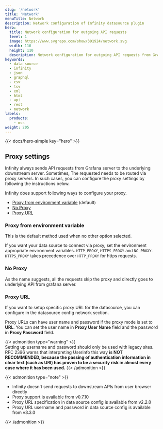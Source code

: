 ```yaml
---
slug: '/network'
title: 'Network'
menuTitle: Network
description: Network configuration of Infinity datasource plugin
hero:
  title: Network configuration for outgoing API requests
  level: 1
  image: https://www.svgrepo.com/show/391924/network.svg
  width: 110
  height: 110
  description: Network configuration for outgoing API requests from Grafana Infinity data source plugin
keywords:
  - data source
  - infinity
  - json
  - graphql
  - csv
  - tsv
  - xml
  - html
  - api
  - rest
  - network
labels:
  products:
    - oss
weight: 205
---
```


<!-- markdownlint-configure-file { "MD013": false, "MD033": false, "MD025": false, "MD034": false } -->

{{< docs/hero-simple key="hero" >}}

## Proxy settings

Infinity always sends API requests from Grafana server to the underlying downstream server. Sometimes, The requested needs to be routed via proxy servers. In such cases, you can configure the proxy settings by following the instructions below.

Infinity does support following ways to configure your proxy.

- [Proxy from environment variable](#proxy-from-environment-variable) (default)
- [No Proxy](#no-proxy)
- [Proxy URL](#proxy-url)

### Proxy from environment variable

This is the default method used when no other option selected.

If you want your data source to connect via proxy, set the environment appropriate environment variables. `HTTP_PROXY`, `HTTPS_PROXY` and `NO_PROXY`. `HTTPS_PROXY` takes precedence over `HTTP_PROXY` for https requests.

### No Proxy

As the name suggests, all the requests skip the proxy and directly goes to underlying API from grafana server.

### Proxy URL

If you want to setup specific proxy URL for the datasource, you can configure in the datasource config network section.

Proxy URLs can have user name and password if the proxy mode is set to **URL**. You can set the user name in **Proxy User Name** field and the password in **Proxy Password** field.

{{< admonition type="warning" >}}
<br/>Setting up username and password should only be used with legacy sites. RFC 2396 warns that interpreting Userinfo this way <b>is NOT RECOMMENDED, because the passing of authentication information in clear text (such as URI) has proven to be a security risk in almost every case where it has been used.</b>
{{< /admonition >}}

{{< admonition type="note" >}}

- Infinity doesn't send requests to downstream APIs from user browser directly
- Proxy support is available from v0.7.10
- Proxy URL specification in data source config is available from v2.2.0
- Proxy URL username and password in data source config is available from v3.3.0

{{< /admonition >}}
